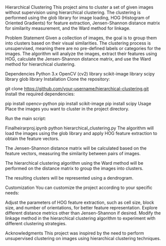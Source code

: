 Hierarchical Clustering
This project aims to cluster a set of given images without supervision using hierarchical clustering. The clustering is performed using the glob library for image loading, HOG (Histogram of Oriented Gradients) for feature extraction, Jensen-Shannon distance matrix for similarity measurement, and the Ward method for linkage.

Problem Statement
Given a collection of images, the goal is to group them into clusters based on their visual similarities. The clustering process is unsupervised, meaning there are no pre-defined labels or categories for the images. The algorithm will analyze the images, extract their features using HOG, calculate the Jensen-Shannon distance matrix, and use the Ward method for hierarchical clustering.

Dependencies
Python 3.x
OpenCV (cv2) library
scikit-image library
scipy library
glob library
Installation
Clone the repository:

git clone https://github.com/your-username/hierarchical-clustering.git
Install the required dependencies:


pip install opencv-python
pip install scikit-image
pip install scipy
Usage
Place the images you want to cluster in the project directory.

Run the main script:

Finalheirarproj.ipynb
python hierarchical_clustering.py
The algorithm will load the images using the glob library and apply HOG feature extraction to obtain the feature vectors.

The Jensen-Shannon distance matrix will be calculated based on the feature vectors, measuring the similarity between pairs of images.

The hierarchical clustering algorithm using the Ward method will be performed on the distance matrix to group the images into clusters.

The resulting clusters will be represented using a dendrogram.

Customization
You can customize the project according to your specific needs:

Adjust the parameters of HOG feature extraction, such as cell size, block size, and number of orientations, for better feature representation.
Explore different distance metrics other than Jensen-Shannon if desired.
Modify the linkage method in the hierarchical clustering algorithm to experiment with different clustering strategies.

Acknowledgments
This project was inspired by the need to perform unsupervised clustering on images using hierarchical clustering techniques.


